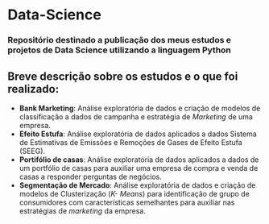 # Data-Science

### Repositório destinado a publicação dos meus estudos e projetos de Data Science utilizando a linguagem Python

## Breve descrição sobre os estudos e o que foi realizado:
- <b>Bank Marketing</b>: Análise exploratória de dados e criação de modelos de classificação a dados de campanha e estratégia de <i>Marketing</i> de uma empresa.
- <b>Efeito Estufa</b>: Análise exploratória de dados aplicados a dados Sistema de Estimativas de Emissões e Remoções de Gases de Efeito Estufa (SEEG).
- <b>Portifólio de casas</b>: Análise exploratória de dados aplicados a dados de um portfólio de casas para auxiliar uma empresa de compra e venda de casas a responder perguntas de negócios.
- <b>Segmentação de Mercado</b>: Análise exploratória de dados e criação de modelos de Clusterização (<i>K- Means</i>) para identificação de grupo de consumidores com características semelhantes para auxiliar nas estratégias de <i> marketing</i> da empresa.
